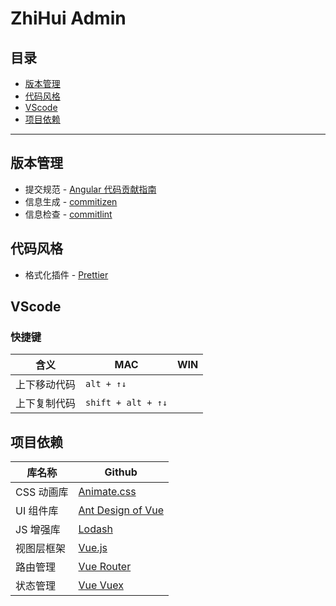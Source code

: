 # ZhiHui Admin

## 目录

- [版本管理](#版本管理)
- [代码风格](#代码风格)
- [VScode](#VScode)
- [项目依赖](#项目依赖)

---

## 版本管理

- 提交规范 - [Angular 代码贡献指南](https://github.com/angular/angular.js/blob/master/DEVELOPERS.md#-git-commit-guidelines)
- 信息生成 - [commitizen](https://github.com/commitizen/cz-cli)
- 信息检查 - [commitlint](https://github.com/conventional-changelog/commitlint)

## 代码风格

- 格式化插件 - [Prettier](https://prettier.io/)

## VScode

### 快捷键

| 含义         | MAC                | WIN |
| ------------ | ------------------ | --- |
| 上下移动代码 | `alt + ↑↓`         |
| 上下复制代码 | `shift + alt + ↑↓` |

## 项目依赖

| 库名称     | Github                                                            |
| ---------- | ----------------------------------------------------------------- |
| CSS 动画库 | [Animate.css](https://github.com/daneden/animate.css)             |
| UI 组件库  | [Ant Design of Vue](https://www.antdv.com/docs/vue/introduce-cn/) |
| JS 增强库  | [Lodash](https://www.html.cn/doc/lodash/)                         |
| 视图层框架 | [Vue.js](https://cn.vuejs.org/)                                   |
| 路由管理   | [Vue Router](https://vuex.vuejs.org/zh/)                          |
| 状态管理   | [Vue Vuex](https://vuex.vuejs.org/zh/)                            |

